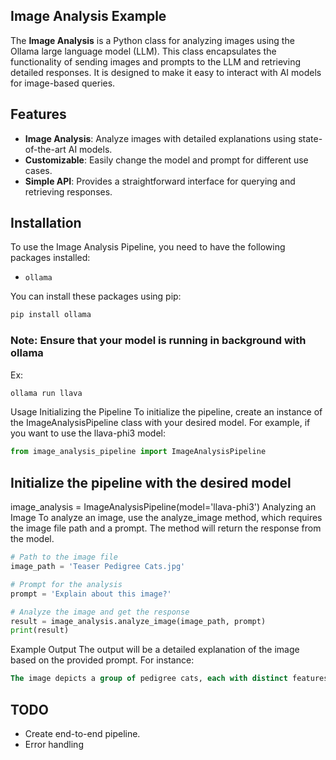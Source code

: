 ## Image Analysis Example

The **Image Analysis** is a Python class for analyzing images using the Ollama large language model (LLM). This class encapsulates the functionality of sending images and prompts to the LLM and retrieving detailed responses. It is designed to make it easy to interact with AI models for image-based queries.

## Features

- **Image Analysis**: Analyze images with detailed explanations using state-of-the-art AI models.
- **Customizable**: Easily change the model and prompt for different use cases.
- **Simple API**: Provides a straightforward interface for querying and retrieving responses.

## Installation

To use the Image Analysis Pipeline, you need to have the following packages installed:

- `ollama`

You can install these packages using pip:

```bash
pip install ollama
```

### Note: Ensure that your model is running in background with ollama
Ex: 
```bash
ollama run llava
```

Usage
Initializing the Pipeline
To initialize the pipeline, create an instance of the ImageAnalysisPipeline class with your desired model. For example, if you want to use the llava-phi3 model:

```python
from image_analysis_pipeline import ImageAnalysisPipeline
```
## Initialize the pipeline with the desired model
image_analysis = ImageAnalysisPipeline(model='llava-phi3')
Analyzing an Image
To analyze an image, use the analyze_image method, which requires the image file path and a prompt. The method will return the response from the model.

```python
# Path to the image file
image_path = 'Teaser Pedigree Cats.jpg'

# Prompt for the analysis
prompt = 'Explain about this image?'

# Analyze the image and get the response
result = image_analysis.analyze_image(image_path, prompt)
print(result)
```
Example Output
The output will be a detailed explanation of the image based on the provided prompt. For instance:

```sql
The image depicts a group of pedigree cats, each with distinct features and patterns. The cats appear to be of various breeds, showcasing the diversity within feline species...
```

## TODO
- Create end-to-end pipeline.
- Error handling

